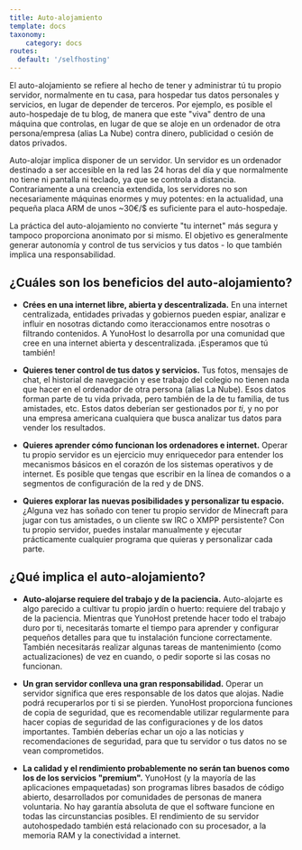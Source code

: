 ```yaml
---
title: Auto-alojamiento
template: docs
taxonomy:
    category: docs
routes:
  default: '/selfhosting'
---
```

<!--
L'auto-hébergement est le fait d'avoir et d'administrer son propre serveur, typiquement chez soi, pour héberger soi-même ses données personnelles et des services plutôt que de se reposer exclusivement sur des tiers. Par exemple, il est possible d'auto-héberger son blog de sorte qu'il "vive" dans une machine que vous contrôlez, au lieu qu'il soit sur l'ordinateur de quelqu'un d'autre (a.k.a. le Cloud) en échange d'argent, de publicités ou de données privées.
-->

El auto-alojamiento se refiere al hecho de tener y administrar tú tu propio servidor, normalmente en tu casa, para hospedar tus datos personales y servicios, en lugar de depender de terceros. Por ejemplo, es posible el auto-hospedaje de tu blog, de manera que este "viva" dentro de una máquina que controlas, en lugar de que se aloje en un ordenador de otra persona/empresa (alias La Nube) contra dinero, publicidad o cesión de datos privados.

<!--
L'auto-hébergement implique de disposer d'un serveur. Un serveur est un ordinateur qui est destiné à être accessible sur le réseau en permanence, et n'a généralement pas d'écran ni de clavier puisqu'il est administré à distance. Contrairement à une croyance répandue, les serveurs ne sont pas nécessairement des machines énormes et extrêmement puissantes : aujourd'hui, une petite carte ARM à ~30€ est adéquate pour de l'auto-hébergement.
-->

Auto-alojar implica disponer de un servidor. Un servidor es un ordenador destinado a ser accesible en la red las 24 horas del día y que normalmente no tiene ni pantalla ni teclado, ya que se controla a distancia. Contrariamente a una creencia extendida, los servidores no son necesariamente máquinas enormes y muy potentes: en la actualidad, una pequeña placa ARM de unos ~30€/$ es suficiente para el auto-hospedaje.
<!--
Pratiquer l'auto-hébergement ne rend pas "votre internet" plus sécurisé et ne fournit pas d'anonymat en tant que tel. L'objectif est généralement de pouvoir être autonome et au contrôle de ses services et de ses données - ce qui implique aussi d'en être responsable.
-->

La práctica del auto-alojamiento no convierte "tu internet" más segura y tampoco proporciona anonimato por si mismo. El objetivo es generalmente generar autonomía y control de tus servicios y tus datos - lo que también implica una responsabilidad.

## ¿Cuáles son los beneficios del auto-alojamiento?

<!-- 
- **Vous croyez en un internet libre, ouvert et décentralisé.** Dans un internet centralisé, les entités privées et les gouvernements peuvent espionner, analyser et influencer les personnes en dictant la façon dont elle peuvent interagir les unes avec les autres, ainsi qu'en filtrant du contenu. YunoHost est développé par une communauté qui croit en un internet ouvert et décentralisé. Nous espérons que vous aussi !
-->
- **Crées en una internet libre, abierta y descentralizada.** En una internet centralizada, entidades privadas y gobiernos pueden espiar, analizar e influir en nosotras dictando como iteraccionamos entre nosotras o filtrando contenidos. A YunoHost lo desarrolla por una comunidad que cree en una internet abierta y descentralizada. ¡Esperamos que tú también!

<!-- 
- **Vous voulez avoir le contrôle de vos données et services.** Vos images, vos messages de chat, votre historique de navigation, et votre dissertation pour l'école n'ont rien à faire sur l'ordinateur de quelqu'un d'autre (a.k.a. le Cloud). Ces données font partie de votre vie privée, mais également de celle de votre famille, de vos amis, etc. Ces données devraient être gérées par *vous*, et non par une quelconque entreprise américaine qui cherche à analyser vos données pour revendre les résultats.
-->
- **Quieres tener control de tus datos y servicios.** Tus fotos, mensajes de chat, el historial de navegación y ese trabajo del colegio no tienen nada que hacer en el ordenador de otra persona (alias La Nube). Esos datos forman parte de tu vida privada, pero también de la de tu familia, de tus amistades, etc. Estos datos deberían ser gestionados por *ti*, y no por una empresa americana cualquiera que busca analizar tus datos para vender los resultados.

<!--
- **Vous souhaitez apprendre comment fonctionnent les ordinateurs et Internet.** Opérer son propre serveur est un bon contexte pour apprendre les mécanismes de base au cœur des systèmes d'exploitation (OS) et d'Internet. Il vous faudra possiblement toucher à la ligne de commande et à des morceaux de configuration réseau et DNS.
 -->
- **Quieres aprender cómo funcionan los ordenadores e internet.** Operar tu propio servidor es un ejercicio muy enriquecedor para entender los mecanismos básicos en el corazón de los sistemas operativos y de internet. Es posible que tengas que escribir en la línea de comandos o a segmentos de configuración de la red y de DNS.

<!--
- **Vous voulez explorer de nouvelles possibilités et personnaliser votre espace.** Avez-vous déjà rêvé d'avoir votre propre serveur Minecraft pour vos ami·e·s, ou un client IRC ou XMPP persistant ? Avec votre propre serveur, vous pouvez manuellement installer et faire tourner n'importe quel programme et personnaliser chaque morceau.
-->

- **Quieres explorar las nuevas posibilidades y personalizar tu espacio.** ¿Alguna vez has soñado con tener tu propio servidor de Minecraft para jugar con tus amistades, o un cliente sw IRC o XMPP persistente? Con tu propio servidor, puedes instalar manualmente y ejecutar prácticamente cualquier programa que quieras y personalizar cada parte.

## ¿Qué implica el auto-alojamiento?

<!--
- **L'auto-hébergement requiert du travail et de la patience.** S'auto-héberger est un peu comme avoir son propre jardin ou potager : cela demande du travail et de la patience. Bien que YunoHost cherche à faire tout le travail compliqué pour vous, il vous faudra tout de même prendre le temps d'apprendre et configurer quelques détails pour que votre installation marche correctement. Il vous faudra aussi gérer quelques tâches de maintenance (telles que les mises à jour) de temps en temps, et demander de l'aide si des choses ne fonctionnent pas comme prévu.
-->
- **Auto-alojarse requiere del trabajo y de la paciencia.** Auto-alojarte es algo parecido a cultivar tu propio jardín o huerto: requiere del trabajo y de la paciencia. Mientras que YunoHost pretende hacer todo el trabajo duro por ti, necesitarás tomarte el tiempo para aprender y configurar pequeños detalles para que tu instalación funcione correctamente. También necesitarás realizar algunas tareas de mantenimiento (como actualizaciones) de vez en cuando, o pedir soporte si las cosas no funcionan.

<!--
- **Avec de grands serveurs viennent les grandes responsabilités.** Opérer un serveur implique d'être responsable des données que vous hébergez : personne ne pourra récupérer des données à votre place si vous les perdez. YunoHost fournit des fonctionnalités de sauvegarde qu'il est recommandé d'utiliser pour sauvegarder les configurations et données importantes. Il vous faut aussi garder un œil sur les recommandations et les nouvelles à propos de la sécurité pour que votre serveur ou vos données ne soient pas compromises.
-->
- **Un gran servidor conlleva una gran responsabilidad.** Operar un servidor significa que eres responsable de los datos que alojas. Nadie podrá recuperarlos por ti si se pierden. YunoHost proporciona funciones de copia de seguridad, que es recomendable utilizar regularmente para hacer copias de seguridad de las configuraciones y de los datos importantes. También deberías echar un ojo a las noticias y recomendaciones de seguridad, para que tu servidor o tus datos no se vean comprometidos.

<!--
- **La qualité et les performances ne seront probablement pas aussi bonnes que des services premium.** YunoHost (et la plupart des applications qui sont packagées) sont des logiciels libres et open-source, développés par des communautés bénévoles. Il n'y a pas de garantie absolue que ces logiciels fonctionneront dans toutes les circonstances possibles. Les performances de votre serveur auto-hébergé sont aussi liées au processeur, à la mémoire vive et à la connectivité internet.
-->
- **La calidad y el rendimiento probablemente no serán tan buenos como los de los servicios "premium".** YunoHost (y la mayoría de las aplicaciones empaquetadas) son programas libres basados de código abierto, desarrollados por comunidades de personas de manera voluntaria. No hay garantía absoluta de que el software funcione en todas las circunstancias posibles. El rendimiento de su servidor autohospedado también está relacionado con su procesador, a la memoria RAM y la conectividad a internet.